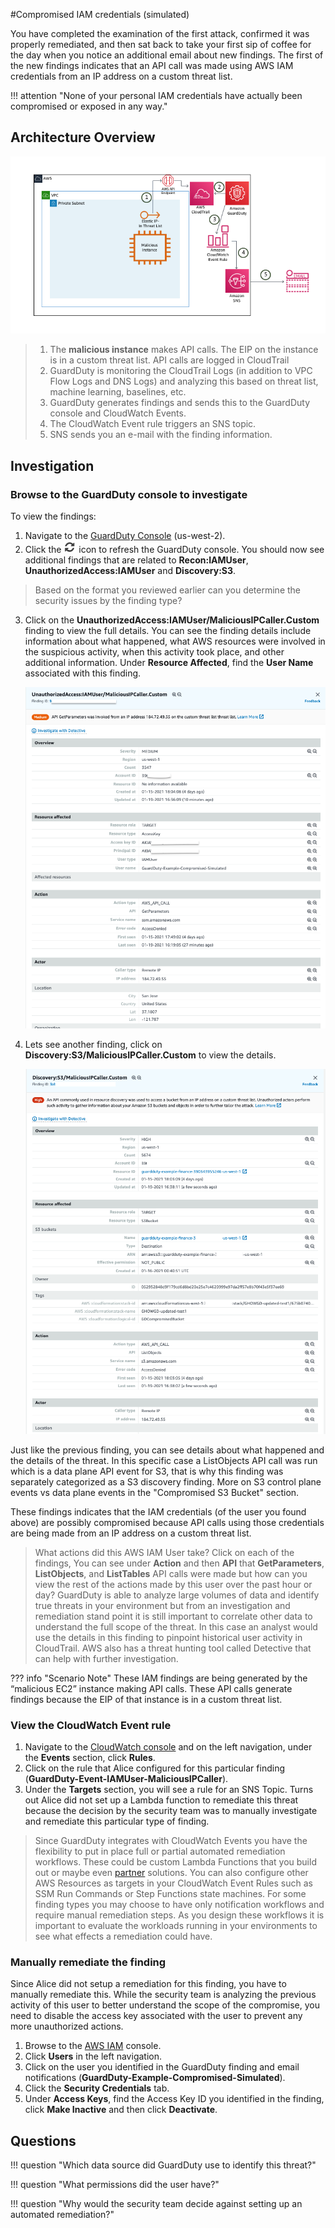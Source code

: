 #Compromised IAM credentials (simulated)

You have completed the examination of the first attack, confirmed it was properly remediated, and then sat back to take your first sip of coffee for the day when you notice an additional email about new findings. The first of the new findings indicates that an API call was made using AWS IAM credentials from an IP address on a custom threat list.

!!! attention "None of your personal IAM credentials have actually been compromised or exposed in any way."

## Architecture Overview

![Attack 2](images/attack2.png "Attack2")

> 1. The **malicious instance** makes API calls. The EIP on the instance is in a custom threat list. API calls are logged in CloudTrail
> 2. GuardDuty is monitoring the CloudTrail Logs (in addition to VPC Flow Logs and DNS Logs) and analyzing this based on threat list, machine learning, baselines, etc.
> 3. GuardDuty generates findings and sends this to the GuardDuty console and CloudWatch Events.
> 4. The CloudWatch Event rule triggers an SNS topic.
> 5. SNS sends you an e-mail with the finding information.

## Investigation

### Browse to the GuardDuty console to investigate

To view the findings:

1.  Navigate to the <a href="https://us-west-2.console.aws.amazon.com/guardduty/home?" target="_blank">GuardDuty Console</a> (us-west-2).
2.  Click the  ![Refresh](images/refreshicon.png "Refresh") icon to refresh the GuardDuty console. You should now see additional findings that are related to **Recon:IAMUser**, **UnauthorizedAccess:IAMUser** and **Discovery:S3**.
> Based on the format you reviewed earlier can you determine the security issues by the finding type?

3.  Click on the **UnauthorizedAccess:IAMUser/MaliciousIPCaller.Custom** finding to view the full details. You can see the finding details include information about what happened, what AWS resources were involved in the suspicious activity, when this activity took place, and other additional information.  Under **Resource Affected**, find the **User Name** associated with this finding.

	![GuardDuty Finding](images/unauth-IAMuser-malIPcallercustom-snap2.png "GuardDuty Finding")


4.  Lets see another finding, click on **Discovery:S3/MaliciousIPCaller.Custom** to view the details.

	![GuardDuty Finding](images/discovery-s3-malIPcallercustom-snap.png "GuardDuty Finding")

Just like the previous finding, you can see details about what happened and the details of the threat. In this specific case a ListObjects API call was run which is a data plane API event for S3, that is why this finding was separately categorized as a S3 discovery finding. More on S3 control plane events vs data plane events in the "Compromised S3 Bucket" section. 

These findings indicates that the IAM credentials (of the user you found above) are possibly compromised because API calls using those credentials are being made from an IP address on a custom threat list.

> What actions did this AWS IAM User take? Click on each of the findings, You can see under **Action** and then **API** that **GetParameters**, **ListObjects**, and **ListTables** API calls were made but how can you view the rest of the actions made by this user over the past hour or day?  GuardDuty is able to analyze large volumes of data and identify true threats in your environment but from an investigation and remediation stand point it is still important to correlate other data to understand the full scope of the threat.  In this case an analyst would use the details in this finding to pinpoint historical user activity in CloudTrail. AWS also has a threat hunting tool called Detective that can help with further investigation.

??? info "Scenario Note"
	These IAM findings are being generated by the “malicious EC2” instance making API calls. These API calls generate findings because the EIP of that instance is in a custom threat list.

### View the CloudWatch Event rule

1.	Navigate to the <a href="https://us-west-2.console.aws.amazon.com/cloudwatch/home?" target="_blank">CloudWatch console</a> and on the left navigation, under the **Events** section, click **Rules**.
2.	Click on the rule that Alice configured for this particular finding (**GuardDuty-Event-IAMUser-MaliciousIPCaller**).
3.	Under the **Targets** section, you will see a rule for an SNS Topic. Turns out Alice did not set up a Lambda function to remediate this threat because the decision by the security team was to manually investigate and remediate this particular type of finding.

> Since GuardDuty integrates with CloudWatch Events you have the flexibility to put in place full or partial automated remediation workflows.  These could be custom Lambda Functions that you build out or maybe even <a href="https://aws.amazon.com/guardduty/resources/partners/" target="_blank">partner</a> solutions.  You can also configure other AWS Resources as targets in your CloudWatch Event Rules such as SSM Run Commands or Step Functions state machines. For some finding types you may choose to have only notification workflows and require manual remediation steps. As you design these workflows it is important to evaluate the workloads running in your environments to see what effects a remediation could have. 

### Manually remediate the finding

Since Alice did not setup a remediation for this finding, you have to manually remediate this.  While the security team is analyzing the previous activity of this user to better understand the scope of the compromise, you need to disable the access key associated with the user to prevent any more unauthorized actions.

1.  Browse to the <a href="https://console.aws.amazon.com/iam/home?region=us-west-2" target="_blank">AWS IAM</a> console.
2.  Click **Users** in the left navigation.
3.  Click on the user you identified in the GuardDuty finding and email notifications (**GuardDuty-Example-Compromised-Simulated**).
4.  Click the **Security Credentials** tab.
5.  Under **Access Keys**, find the Access Key ID you identified in the finding, click **Make Inactive** and then click **Deactivate**.

## Questions

!!! question "Which data source did GuardDuty use to identify this threat?"

!!! question "What permissions did the user have?"

!!! question "Why would the security team decide against setting up an automated remediation?"

